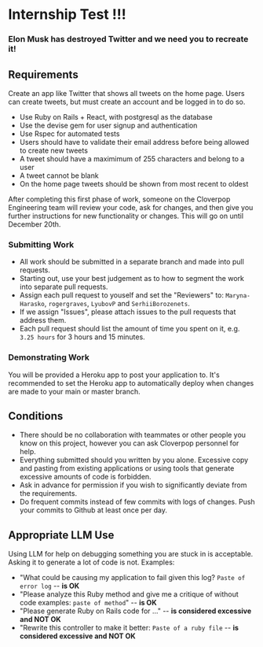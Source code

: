# Internship Test !!!

### Elon Musk has destroyed Twitter and we need you to recreate it!

## Requirements

Create an app like Twitter that shows all tweets on the home page. Users can create tweets, but must create an account and be logged in to do so.

 * Use Ruby on Rails + React, with postgresql as the database
 * Use the devise gem for user signup and authentication
 * Use Rspec for automated tests
 * Users should have to validate their email address before being allowed to create new tweets
 * A tweet should have a maximimum of 255 characters and belong to a user
 * A tweet cannot be blank
 * On the home page tweets should be shown from most recent to oldest

After completing this first phase of work, someone on the Cloverpop Engineering team will review your code, ask for changes, and then give you further instructions for new functionality or changes. This will go on until December 20th.


### Submitting Work

  * All work should be submitted in a separate branch and made into pull requests.
  * Starting out, use your best judgement as to how to segment the work into separate pull requests.
  * Assign each pull request to youself and set the "Reviewers" to: `Maryna-Harasko`, `rogergraves`, `LyubovP` and `SerhiiBorozenets`.
  * If we assign "Issues", please attach issues to the pull requests that address them.
  * Each pull request should list the amount of time you spent on it, e.g. `3.25 hours` for 3 hours and 15 minutes.

### Demonstrating Work

You will be provided a Heroku app to post your application to. It's recommended to set the Heroku app to automatically deploy when changes are made to your main or master branch.

## Conditions

  * There should be no collaboration with teammates or other people you know on this project, however you can ask Cloverpop personnel for help.
  * Everything submitted should you written by you alone. Excessive copy and pasting from existing applications or using tools that generate excessive amounts of code is forbidden.
  * Ask in advance for permission if you wish to significantly deviate from the requirements.
  * Do frequent commits instead of few commits with logs of changes. Push your commits to Github at least once per day.

## Appropriate LLM Use

Using LLM for help on debugging something you are stuck in is acceptable. Asking it to generate a lot of code is not. Examples:
  * "What could be causing my application to fail given this log? `Paste of error log` -- **is OK**
  * "Please analyze this Ruby method and give me a critique of without code examples: `paste of method`" -- **is OK**
  * "Please generate Ruby on Rails code for ..." -- **is considered excessive and NOT OK**
  * "Rewrite this controller to make it better: `Paste of a ruby file` -- **is considered excessive and NOT OK**

